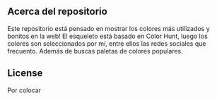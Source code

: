 ## Acerca del repositorio

Este repositorio está pensado en mostrar los colores más utilizados y bonitos en la web! 
El esqueleto está basado en Color Hunt, 
luego los colores son seleccionados por mí, entre ellos las redes sociales que frecuento. 
Además de buscas paletas de colores populares.  

## License

Por colocar
